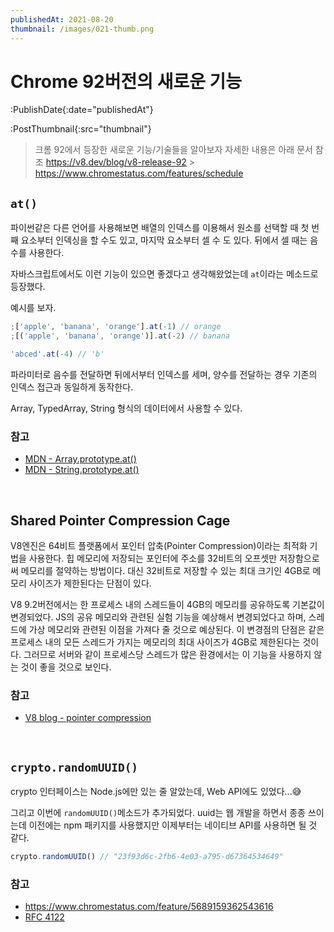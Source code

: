 ```yaml
---
publishedAt: 2021-08-20
thumbnail: /images/021-thumb.png
---
```


# Chrome 92버전의 새로운 기능

:PublishDate{:date="publishedAt"}

:PostThumbnail{:src="thumbnail"}

> 크롬 92에서 등장한 새로운 기능/기술들을 알아보자
> 자세한 내용은 아래 문서 참조
> https://v8.dev/blog/v8-release-92 > https://www.chromestatus.com/features/schedule

## `at()`

파이썬같은 다른 언어를 사용해보면 배열의 인덱스를 이용해서 원소를 선택할 때 첫 번째 요소부터 인덱싱을 할 수도 있고, 마지막 요소부터 셀 수 도 있다. 뒤에서 셀 때는 음수를 사용한다.

자바스크립트에서도 이런 기능이 있으면 좋겠다고 생각해왔었는데 `at`이라는 메소드로 등장했다.

예시를 보자.

```js
;['apple', 'banana', 'orange'].at(-1) // orange
;[('apple', 'banana', 'orange')].at(-2) // banana

'abced'.at(-4) // 'b'
```

파라미터로 음수를 전달하면 뒤에서부터 인덱스를 세며, 양수를 전달하는 경우 기존의 인덱스 접근과 동일하게 동작한다.

Array, TypedArray, String 형식의 데이터에서 사용할 수 있다.

### 참고

- [MDN - Array.prototype.at()](https://developer.mozilla.org/en-US/docs/Web/JavaScript/Reference/Global_Objects/Array/at)
- [MDN - String.prototype.at()](https://developer.mozilla.org/en-US/docs/Web/JavaScript/Reference/Global_Objects/String/at)

<br />

## Shared Pointer Compression Cage

V8엔진은 64비트 플랫폼에서 포인터 압축(Pointer Compression)이라는 최적화 기법을 사용한다. 힙 메모리에 저장되는 포인터에 주소를 32비트의 오프셋만 저장함으로써 메모리를 절약하는 방법이다. 대신 32비트로 저장할 수 있는 최대 크기인 4GB로 메모리 사이즈가 제한된다는 단점이 있다.

V8 9.2버전에서는 한 프로세스 내의 스레드들이 4GB의 메모리를 공유하도록 기본값이 변경되었다. JS의 공유 메모리와 관련된 실험 기능을 예상해서 변경되었다고 하며, 스레드에 가상 메모리와 관련된 이점을 가져다 줄 것으로 예상된다.
이 변경점의 단점은 같은 프로세스 내의 모든 스레드가 가지는 메모리의 최대 사이즈가 4GB로 제한된다는 것이다. 그러므로 서버와 같이 프로세스당 스레드가 많은 환경에서는 이 기능을 사용하지 않는 것이 좋을 것으로 보인다.

### 참고

- [V8 blog - pointer compression](https://v8.dev/blog/pointer-compression)

<br />

## `crypto.randomUUID()`

crypto 인터페이스는 Node.js에만 있는 줄 알았는데, Web API에도 있었다...😅

그리고 이번에 `randomUUID()`메소드가 추가되었다. uuid는 웹 개발을 하면서 종종 쓰이는데 이전에는 npm 패키지를 사용했지만 이제부터는 네이티브 API를 사용하면 될 것 같다.

```js
crypto.randomUUID() // "23f93d6c-2fb6-4e03-a795-d67364534649"
```

### 참고

- https://www.chromestatus.com/feature/5689159362543616
- [RFC 4122](https://datatracker.ietf.org/doc/html/rfc4122)
